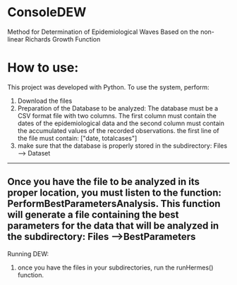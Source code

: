 # ConsoleDEW
Method for Determination of Epidemiological Waves Based on the non-linear Richards Growth Function

# How to use:
This project was developed with Python.
To use the system, perform:
1) Download the files
2) Preparation of the Database to be analyzed:
The database must be a CSV format file with two columns. The first column must contain the dates of the epidemiological data and the second column must contain the accumulated values of the recorded observations. the first line of the file must contain: ["date, totalcases"]
3) make sure that the database is properly stored in the subdirectory: Files --> Dataset
-----
Once you have the file to be analyzed in its proper location, you must listen to the function: PerformBestParametersAnalysis. This function will generate a file containing the best parameters for the data that will be analyzed in the subdirectory: Files -->BestParameters
-----
Running DEW:
1) once you have the files in your subdirectories, run the runHermes() function.
